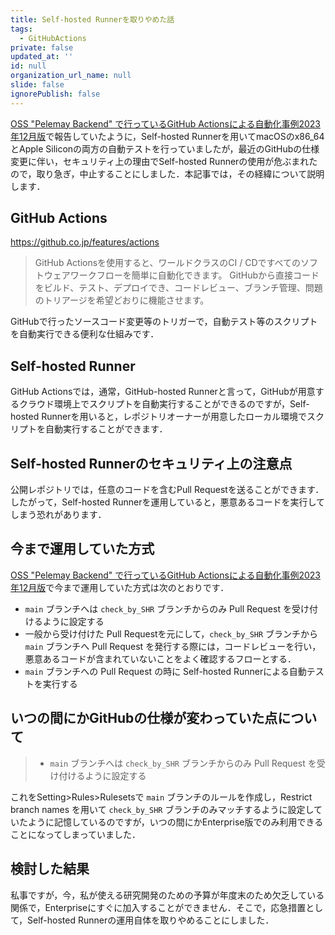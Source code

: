 ```yaml
---
title: Self-hosted Runnerを取りやめた話
tags:
  - GitHubActions
private: false
updated_at: ''
id: null
organization_url_name: null
slide: false
ignorePublish: false
---
```

[OSS "Pelemay Backend" で行っているGitHub Actionsによる自動化事例2023年12月版](https://qiita.com/zacky1972/items/c56da534e391de50f597)で報告していたように，Self-hosted Runnerを用いてmacOSのx86_64とApple Siliconの両方の自動テストを行っていましたが，最近のGitHubの仕様変更に伴い，セキュリティ上の理由でSelf-hosted Runnerの使用が危ぶまれたので，取り急ぎ，中止することにしました．本記事では，その経緯について説明します．

## GitHub Actions

https://github.co.jp/features/actions

> GitHub Actionsを使用すると、ワールドクラスのCI / CDですべてのソフトウェアワークフローを簡単に自動化できます。 GitHubから直接コードをビルド、テスト、デプロイでき、コードレビュー、ブランチ管理、問題のトリアージを希望どおりに機能させます。

GitHubで行ったソースコード変更等のトリガーで，自動テスト等のスクリプトを自動実行できる便利な仕組みです．

## Self-hosted Runner

GitHub Actionsでは，通常，GitHub-hosted Runnerと言って，GitHubが用意するクラウド環境上でスクリプトを自動実行することができるのですが，Self-hosted Runnerを用いると，レポジトリオーナーが用意したローカル環境でスクリプトを自動実行することができます．

## Self-hosted Runnerのセキュリティ上の注意点

公開レポジトリでは，任意のコードを含むPull Requestを送ることができます．したがって，Self-hosted Runnerを運用していると，悪意あるコードを実行してしまう恐れがあります．

## 今まで運用していた方式

[OSS "Pelemay Backend" で行っているGitHub Actionsによる自動化事例2023年12月版](https://qiita.com/zacky1972/items/c56da534e391de50f597)で今まで運用していた方式は次のとおりです．

* `main` ブランチへは `check_by_SHR` ブランチからのみ Pull Request を受け付けるように設定する
* 一般から受け付けた Pull Requestを元にして，`check_by_SHR` ブランチから `main` ブランチへ Pull Request を発行する際には，コードレビューを行い，悪意あるコードが含まれていないことをよく確認するフローとする．
* `main` ブランチへの Pull Request の時に Self-hosted Runnerによる自動テストを実行する

## いつの間にかGitHubの仕様が変わっていた点について

> * `main` ブランチへは `check_by_SHR` ブランチからのみ Pull Request を受け付けるように設定する

これをSetting>Rules>Rulesetsで `main` ブランチのルールを作成し，Restrict branch names を用いて `check_by_SHR` ブランチのみマッチするように設定していたように記憶しているのですが，いつの間にかEnterprise版でのみ利用できることになってしまっていました．

## 検討した結果

私事ですが，今，私が使える研究開発のための予算が年度末のため欠乏している関係で，Enterpriseにすぐに加入することができません．そこで，応急措置として，Self-hosted Runnerの運用自体を取りやめることにしました．